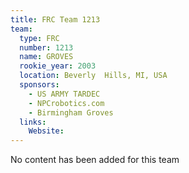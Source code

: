 ```yaml
---
title: FRC Team 1213
team:
  type: FRC
  number: 1213
  name: GROVES
  rookie_year: 2003
  location: Beverly  Hills, MI, USA
  sponsors:
    - US ARMY TARDEC
    - NPCrobotics.com
    - Birmingham Groves
  links:
    Website: 
---
```

No content has been added for this team